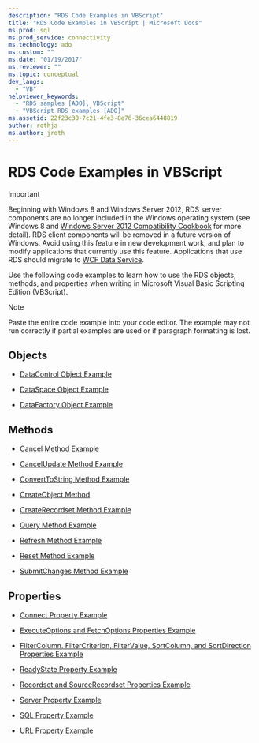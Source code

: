 ```yaml
---
description: "RDS Code Examples in VBScript"
title: "RDS Code Examples in VBScript | Microsoft Docs"
ms.prod: sql
ms.prod_service: connectivity
ms.technology: ado
ms.custom: ""
ms.date: "01/19/2017"
ms.reviewer: ""
ms.topic: conceptual
dev_langs: 
  - "VB"
helpviewer_keywords: 
  - "RDS samples [ADO], VBScript"
  - "VBScript RDS examples [ADO]"
ms.assetid: 22f23c30-7c21-4fe3-8e76-36cea6448819
author: rothja
ms.author: jroth
---
```

# RDS Code Examples in VBScript
> [!IMPORTANT]
>  Beginning with Windows 8 and Windows Server 2012, RDS server components are no longer included in the Windows operating system (see Windows 8 and [Windows Server 2012 Compatibility Cookbook](https://www.microsoft.com/download/details.aspx?id=27416) for more detail). RDS client components will be removed in a future version of Windows. Avoid using this feature in new development work, and plan to modify applications that currently use this feature. Applications that use RDS should migrate to [WCF Data Service](https://go.microsoft.com/fwlink/?LinkId=199565).  
  
 Use the following code examples to learn how to use the RDS objects, methods, and properties when writing in Microsoft Visual Basic Scripting Edition (VBScript).  
  
> [!NOTE]
>  Paste the entire code example into your code editor. The example may not run correctly if partial examples are used or if paragraph formatting is lost.  
  
## Objects  
  
-   [DataControl Object Example](./datacontrol-object-example-vbscript.md)  
  
-   [DataSpace Object Example](./dataspace-object-and-createobject-method-example-vbscript.md)  
  
-   [DataFactory Object Example](./datafactory-object-query-method-and-createobject-method-example-vbscript.md)  
  
## Methods  
  
-   [Cancel Method Example](./cancel-method-example-vbscript.md)  
  
-   [CancelUpdate Method Example](./cancelupdate-method-example-vbscript.md)  
  
-   [ConvertToString Method Example](./converttostring-method-example-vbscript.md)  
  
-   [CreateObject Method](./dataspace-object-and-createobject-method-example-vbscript.md)  
  
-   [CreateRecordset Method Example](./createrecordset-method-example-vbscript.md)  
  
-   [Query Method Example](./datafactory-object-query-method-and-createobject-method-example-vbscript.md)  
  
-   [Refresh Method Example](./refresh-method-example-vbscript.md)  
  
-   [Reset Method Example](./filter-column-criterion-value-sortcolumn-sortdirection-example-vbscript.md)  
  
-   [SubmitChanges Method Example](./submitchanges-method-example-vbscript.md)  
  
## Properties  
  
-   [Connect Property Example](./connect-property-example-vbscript.md)  
  
-   [ExecuteOptions and FetchOptions Properties Example](./executeoptions-and-fetchoptions-properties-example-vbscript.md)  
  
-   [FilterColumn, FilterCriterion, FilterValue, SortColumn, and SortDirection Properties Example](./filter-column-criterion-value-sortcolumn-sortdirection-example-vbscript.md)  
  
-   [ReadyState Property Example](./readystate-property-example-vbscript.md)  
  
-   [Recordset and SourceRecordset Properties Example](./recordset-and-sourcerecordset-properties-example-vbscript.md)  
  
-   [Server Property Example](./server-property-example-vbscript.md)  
  
-   [SQL Property Example](./sql-property-example-vbscript.md)  
  
-   [URL Property Example](./url-property-example-vbscript.md)